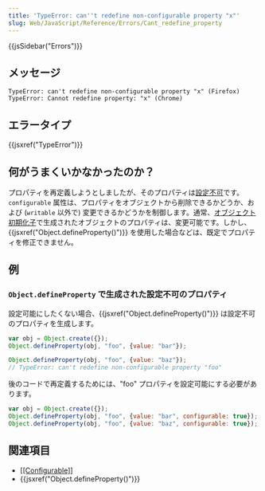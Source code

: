 ```yaml
---
title: 'TypeError: can''t redefine non-configurable property "x"'
slug: Web/JavaScript/Reference/Errors/Cant_redefine_property
---
```

{{jsSidebar("Errors")}}

## メッセージ

```
TypeError: can't redefine non-configurable property "x" (Firefox)
TypeError: Cannot redefine property: "x" (Chrome)
```

## エラータイプ

{{jsxref("TypeError")}}

## 何がうまくいかなかったのか？

プロパティを再定義しようとしましたが、そのプロパティは[設定不可](/ja/docs/Web/JavaScript/Data_structures#Properties)です。`configurable` 属性は、プロパティをオブジェクトから削除できるかどうか、および (`writable` 以外で) 変更できるかどうかを制御します。通常、[オブジェクト初期化子](/ja/docs/Web/JavaScript/Reference/Operators/Object_initializer)で生成されたオブジェクトのプロパティは、変更可能です。しかし、{{jsxref("Object.defineProperty()")}} を使用した場合などは、既定でプロパティを修正できません。

## 例

### `Object.defineProperty` で生成された設定不可のプロパティ

設定可能にしたくない場合、{{jsxref("Object.defineProperty()")}} は設定不可のプロパティを生成します。

```js example-bad
var obj = Object.create({});
Object.defineProperty(obj, "foo", {value: "bar"});

Object.defineProperty(obj, "foo", {value: "baz"});
// TypeError: can't redefine non-configurable property "foo"
```

後のコードで再定義するためには、"foo" プロパティを設定可能にする必要があります。

```js example-good
var obj = Object.create({});
Object.defineProperty(obj, "foo", {value: "bar", configurable: true});
Object.defineProperty(obj, "foo", {value: "baz", configurable: true});
```

## 関連項目

- [\[\[Configurable\]\]](/ja/docs/Web/JavaScript/Data_structures#Properties)
- {{jsxref("Object.defineProperty()")}}
